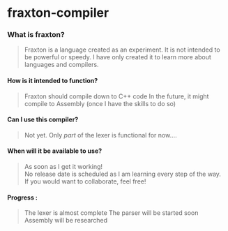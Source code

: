 # fraxton-compiler


### What is fraxton?
> Fraxton is a language created as an experiment. It is not intended to be powerful or speedy.
> I have only created it to learn more about languages and compilers.


#### How is it intended to function?
> Fraxton should compile down to C++ code
> In the future, it might compile to Assembly (once I have the skills to do so)



#### Can I use this compiler?
> Not yet.
> Only *part* of the lexer is functional for now....


#### When will it be available to use?
> As soon as I get it working!  
> No release date is scheduled as I am learning every step of the way.  
> If you would want to collaborate, feel free!


#### Progress : 
> The lexer is almost complete
> The parser will be started soon
> Assembly will be researched